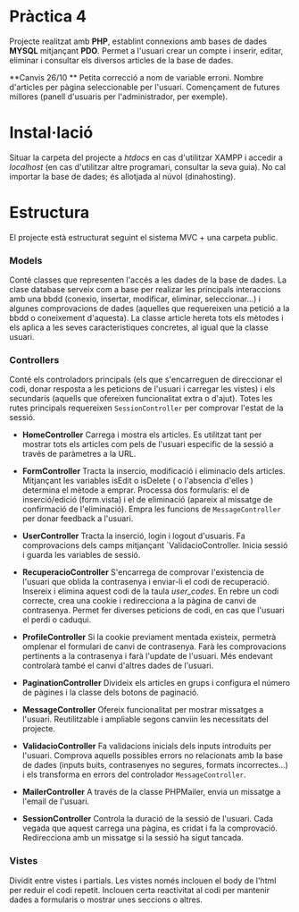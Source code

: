 # Pràctica 4

Projecte realitzat amb **PHP**, establint connexions amb bases de dades **MYSQL** mitjançant **PDO**. Permet a l'usuari crear un compte i inserir, editar, eliminar i consultar els diversos articles de la base de dades.

**Canvis 26/10 **
Petita correcció a nom de variable erroni. Nombre d'articles per pàgina seleccionable per l'usuari. Començament de futures millores (panell d'usuaris per l'administrador, per exemple).


# Instal·lació

Situar la carpeta del projecte a *htdocs* en cas d'utilitzar XAMPP i accedir a *localhost* (en cas d'utilitzar altre programari, consultar la seva guia).
No cal importar la base de dades; és allotjada al núvol (dinahosting).

# Estructura
El projecte està estructurat seguint el sistema MVC + una carpeta public.

### Models
Conté classes que representen l'accés a les dades de la base de dades.
La clase database serveix com a base per realizar les principals interaccions amb una bbdd (conexio, insertar, modificar, eliminar, seleccionar...) i algunes comprovacions de dades (aquelles que requereixen una petició a la bbdd o coneixement d'aquesta). 
La classe article hereta tots els mètodes i els aplica a les seves caracteristiques concretes, al igual que la classe usuari.


### Controllers
Conté els controladors principals (els que s'encarreguen de direccionar el codi, donar resposta a les peticions de l'usuari i carregar les vistes) i els secundaris (aquells que ofereixen funcionalitat extra o d'ajut).
Totes les rutes principals requereixen `SessionController` per comprovar l'estat de la sessió.

- **HomeController**
Carrega i mostra els articles. Es utilitzat tant per mostrar tots els articles com pels de l'usuari especific de la sessió a través de paràmetres a la URL.

- **FormController**
Tracta la insercio, modificació i eliminacio dels articles.
Mitjançant les variables isEdit o isDelete ( o l'absencia d'elles ) determina el mètode a emprar. Processa dos formularis: el de inserció/edició (form.vista) i el de eliminació (apareix al missatge de confirmació de l'eliminació). Empra les funcions de `MessageController` per donar feedback a l'usuari.

- **UserController**
Tracta la inserció, login i logout d'usuaris. Fa comprovacions dels camps mitjançant `ValidacioController. Inicia sessió i guarda les variables de sessió.

- **RecuperacioController**
S'encarrega de comprovar l'existencia de l'usuari que oblida la contrasenya i enviar-li el codi de recuperació. Insereix i elimina aquest codi de la taula *user_codes*. En rebre un codi correcte, crea una cookie i redirecciona a la pàgina de canvi de contrasenya. Permet fer diverses peticions de codi, en cas que l'usuari el perdi o caduqui.

- **ProfileController**
Si la cookie previament mentada existeix, permetrà omplenar el formulari de canvi de contrasenya. Farà les comprovacions pertinents a la contrasenya i farà l'update de l'usuari. Més endevant controlarà també el canvi d'altres dades de l'usuari.

- **PaginationController**
Divideix els articles en grups i configura el número de pàgines i la classe dels botons de paginació.

 - **MessageController**
Ofereix funcionalitat per mostrar missatges a l'usuari. Reutilitzable i ampliable segons canviin les necessitats del projecte.

 - **ValidacioController**
Fa validacions inicials dels inputs introduits per l'usuari. Comprova aquells possibles errors no relacionats amb la base de dades (inputs buits, contrasenyes no segures, formats incorrectes...) i els transforma en errors del controlador `MessageController`.

- **MailerController**
A través de la classe PHPMailer, envia un missatge a l'email de l'usuari.

- **SessionController**
Controla la duració de la sessió de l'usuari. Cada vegada que aquest carrega una pàgina, es cridat i fa la comprovació. Redirecciona amb un missatge si la sessió ha sigut tancada.

### Vistes
Dividit entre vistes i partials. Les vistes només inclouen el body de l'html per reduir el codi repetit. Inclouen certa reactivitat al codi per mantenir dades a formularis o mostrar unes seccions o altres.
